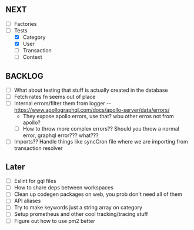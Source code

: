 ## NEXT

-   [ ] Factories
-   [ ] Tests
    -   [x] Category
    -   [x] User
    -   [ ] Transaction
    -   [ ] Context

## BACKLOG

-   [ ] What about testing that stuff is actually created in the database
-   [ ] Fetch rates fn seems out of place
-   [ ] Internal errors/filter them from logger -- https://www.apollographql.com/docs/apollo-server/data/errors/
    -   They expose apollo errors, use that? wbu other erros not from apollo?
    -   [ ] How to throw more complex errors?? Should you throw a normal error, graphql error??? what???
-   [ ] Imports?? Handle things like syncCron file where we are importing from transaction resolver

## Later

-   [ ] Eslint for gql files
-   [ ] How to share deps between workspaces
-   [ ] Clean up codegen packages on web, you prob don't need all of them
-   [ ] API aliases
-   [ ] Try to make keywords just a string array on category
-   [ ] Setup prometheus and other cool tracking/tracing stuff
-   [ ] Figure out how to use pm2 better
